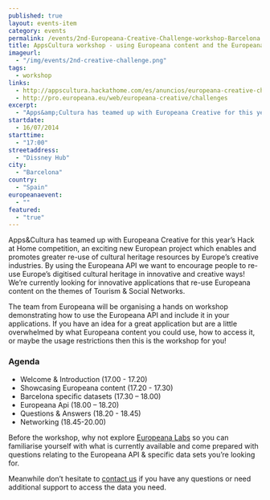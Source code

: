 ```yaml
---
published: true
layout: events-item
category: events
permalink: /events/2nd-Europeana-Creative-Challenge-workshop-Barcelona
title: AppsCultura workshop - using Europeana content and the Europeana API
imageurl: 
  - "/img/events/2nd-creative-challenge.png"
tags: 
  - workshop
links:
  - http://appscultura.hackathome.com/es/anuncios/europeana-creative-challenge/
  - http://pro.europeana.eu/web/europeana-creative/challenges
excerpt:
  - "Apps&amp;Cultura has teamed up with Europeana Creative for this year’s Hack at Home competition and the second round of the Europeana Creative Challenges. In this workshop the team from Europeana will be organising a hands on workshop demonstrating how to use the Europeana API and include it into your applications."
startdate:
  - 16/07/2014
starttime:
  - "17:00"
streetaddress:
  - "Dissney Hub"
city:
  - "Barcelona"
country:
  - "Spain"
europeanaevent:
  - ""
featured:
  - "true"
---
```


Apps&Cultura has teamed up with Europeana Creative for this year’s Hack at Home competition, an exciting new European project which enables and promotes greater re-use of cultural heritage resources by Europe’s creative industries.  By using the Europeana API we want to encourage people to re-use Europe’s digitised cultural heritage in innovative and creative ways! We’re currently looking for innovative applications that re-use Europeana content on the themes of Tourism & Social Networks.

The team from Europeana will be organising a hands on workshop demonstrating how to use the Europeana API and include it in your applications. If you have an idea for a great application but are a little overwhelmed by what Europeana content you could use, how to access it, or maybe the usage restrictions then this is the workshop for you!

### Agenda
- Welcome & Introduction (17.00 - 17.20)
- Showcasing Europeana content (17.20 - 17.30)
- Barcelona specific datasets (17.30 – 18.00)
- Europeana Api (18.00 – 18.20)
- Questions & Answers (18.20 - 18.45)
- Networking (18.45-20.00)

Before the workshop, why not explore [Europeana Labs](/) so you can familiarise yourself with what is currently available and come prepared with questions relating to the Europeana API & specific data sets you’re looking for. 

Meanwhile don’t hesitate to [contact us](/support/contact/) if you have any questions or need additional support to access the data you need.

